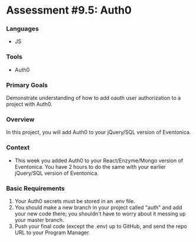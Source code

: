 # Assessment #9.5: Auth0

### Languages
- JS

### Tools
- Auth0

### Primary Goals
Demonstrate understanding of how to add oauth user authorization to a project with Auth0.

### Overview
In this project, you will add Auth0 to your jQuery/SQL version of Eventonica.

### Context
- This week you added Auth0 to your React/Enzyme/Mongo version of Eventonica.  You have 2 hours to do the same with your earlier jQuery/SQL version of Eventonica.

### Basic Requirements
1. Your Auth0 secrets must be stored in an .env file.
2. You should make a new branch in your project called "auth" and add your new code there; you shouldn't have to worry about it messing up your master branch.  
3. Push your final code (except the .env) up to GitHub, and send the repo URL to your Program Manager.
